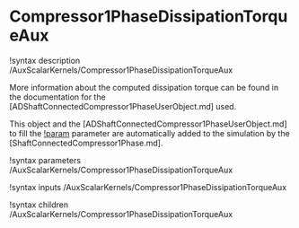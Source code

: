# Compressor1PhaseDissipationTorqueAux

!syntax description /AuxScalarKernels/Compressor1PhaseDissipationTorqueAux

More information about the computed dissipation torque can be found in the
documentation for the [ADShaftConnectedCompressor1PhaseUserObject.md] used.

This object and the [ADShaftConnectedCompressor1PhaseUserObject.md] to fill the
[!param](/AuxScalarKernels/Compressor1PhaseDissipationTorqueAux/compressor_uo) parameter are
automatically added to the simulation by the [ShaftConnectedCompressor1Phase.md].

!syntax parameters /AuxScalarKernels/Compressor1PhaseDissipationTorqueAux

!syntax inputs /AuxScalarKernels/Compressor1PhaseDissipationTorqueAux

!syntax children /AuxScalarKernels/Compressor1PhaseDissipationTorqueAux
